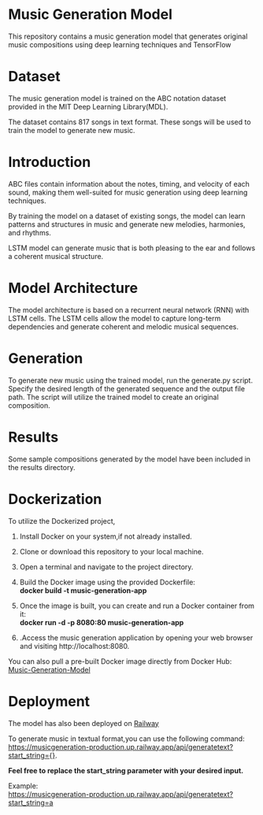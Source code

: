 

# Music Generation Model
This repository contains a music generation model that generates original music compositions using deep learning techniques and TensorFlow

# Dataset
The music generation model is trained on the ABC notation dataset provided in the MIT Deep Learning Library(MDL).

The dataset contains 817 songs in text format. 
These songs will be used to train the model to generate new music.

# Introduction
ABC files contain information about the notes, timing, and velocity of each sound, making them well-suited for music generation using deep learning techniques.

By training the model on a dataset of existing songs, the model can learn patterns and structures in music and generate new melodies, harmonies, and rhythms. 

LSTM model can generate music that is both pleasing to the ear and follows a coherent musical structure. 



# Model Architecture
The model architecture is based on a recurrent neural network (RNN) with LSTM cells.
 The LSTM cells allow the model to capture long-term dependencies and generate coherent and melodic musical sequences.



# Generation
To generate new music using the trained model, run the generate.py script.  
Specify the desired length of the generated sequence and the output file path. The script will utilize the trained model to create an original composition.

# Results
Some sample compositions generated by the model have been included in the results directory.

# Dockerization
To utilize the Dockerized project,
1. Install Docker on your system,if not already installed.  

2. Clone or download this repository to your local machine.         
3. Open a terminal and navigate to the project directory.         
4. Build the Docker image using the provided Dockerfile:         
**docker build -t music-generation-app** 

5. Once the image is built, you can create and run a Docker       container from it:  
 **docker run -d -p 8080:80 music-generation-app**   

6. .Access the music generation application by opening your web browser and visiting http://localhost:8080.

You can also pull a pre-built Docker image directly from Docker Hub:[ Music-Generation-Model](https://hub.docker.com/repository/docker/aditya02shah/musicgenerationmodel/general)

# Deployment 
The model has also been deployed on [Railway](https://musicgeneration-production.up.railway.app/)         

To generate music in textual format,you can use the following command:      https://musicgeneration-production.up.railway.app/api/generatetext?start_string={}.   

**Feel free to replace the start_string parameter with your desired input.**

Example:             
https://musicgeneration-production.up.railway.app/api/generatetext?start_string=a

